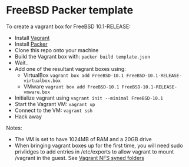 # FreeBSD Packer template

To create a vagrant box for FreeBSD 10.1-RELEASE:

 * Install [Vagrant](https://www.vagrantup.com)
 * Install [Packer](https://www.packer.io/)
 * Clone this repo onto your machine
 * Build the Vagrant box with: `packer build template.json`
 * Wait..
 * Add one of the resultant vagrant boxes using:
   * VirtualBox `vagrant box add FreeBSD-10.1 FreeBSD-10.1-RELEASE-virtualbox.box`
   * VMware `vagrant box add FreeBSD-10.1 FreeBSD-10.1-RELEASE-vmware.box`
 * Initialize vagrant using `vagrant init --minimal FreeBSD-10.1`
 * Start the Vagrant VM: `vagrant up`
 * Connect to the VM: `vagrant ssh`
 * Hack away

Notes:

 * The VM is set to have 1024MB of RAM and a 20GB drive
 * When bringing vagrant boxes up for the first time, you will
   need sudo privlidges to add entries in /etc/exports to allow
   vagrant to mount /vagrant in the guest.  See 
   [Vagrant NFS syned folders](https://docs.vagrantup.com/v2/synced-folders/nfs.html)
